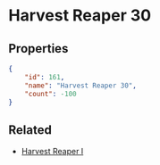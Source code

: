 # Harvest Reaper 30

<no description available>

## Properties

```json
{
    "id": 161,
    "name": "Harvest Reaper 30",
    "count": -100
}
```

## Related

- [Harvest Reaper I](../items/4492-harvest-reaper-i.md)

